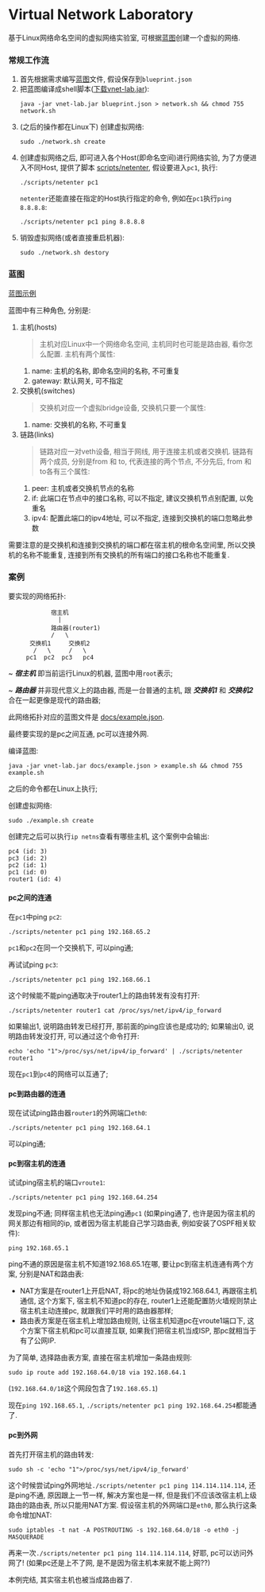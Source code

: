 # Virtual Network Laboratory

基于Linux网络命名空间的虚拟网络实验室, 
可根据[蓝图](#蓝图)创建一个虚拟的网络.

### 常规工作流
1. 首先根据需求编写[蓝图](#蓝图)文件, 假设保存到`blueprint.json`
2. 把蓝图编译成shell脚本([下载vnet-lab.jar](https://github.com/jjm2473/virtual-network-laboratory/releases)):
    ```shell script
    java -jar vnet-lab.jar blueprint.json > network.sh && chmod 755 network.sh
    ```
3. (之后的操作都在Linux下) 创建虚拟网络:
    ```shell script
    sudo ./network.sh create
    ```
4. 创建虚拟网络之后, 即可进入各个Host(即命名空间)进行网络实验, 
    为了方便进入不同Host, 提供了脚本 [scripts/netenter](scripts/netenter),
    假设要进入`pc1`, 执行:
    ```shell script
    ./scripts/netenter pc1
    ```
    `netenter`还能直接在指定的Host执行指定的命令, 例如在`pc1`执行`ping 8.8.8.8`:
    ```shell script
    ./scripts/netenter pc1 ping 8.8.8.8
    ```
5. 销毁虚拟网络(或者直接重启机器):
    ```shell script
    sudo ./network.sh destory
    ```

### 蓝图
[蓝图示例](docs/example.json)

蓝图中有三种角色, 分别是:

1. 主机(hosts)
   > 主机对应Linux中一个网络命名空间, 主机同时也可能是路由器, 看你怎么配置.
     主机有两个属性: 
   1. name: 主机的名称, 即命名空间的名称, 不可重复
   2. gateway: 默认网关, 可不指定 
2. 交换机(switches)
   > 交换机对应一个虚拟bridge设备, 交换机只要一个属性:
   1. name: 交换机的名称, 不可重复
3. 链路(links)
   > 链路对应一对veth设备, 相当于网线, 用于连接主机或者交换机.
    链路有两个成员, 分别是from 和 to, 代表连接的两个节点, 不分先后,
    from 和 to各有三个属性:
   1. peer: 主机或者交换机节点的名称
   2. if: 此端口在节点中的接口名称, 可以不指定, 建议交换机节点别配置, 以免重名
   3. ipv4: 配置此端口的ipv4地址, 可以不指定, 连接到交换机的端口忽略此参数

需要注意的是交换机和连接到交换机的端口都在宿主机的根命名空间里, 所以交换机的名称不能重复, 
连接到所有交换机的所有端口的接口名称也不能重复.

### 案例
要实现的网络拓扑:
```text
            宿主机
              |
            路由器(router1)
            /   \
      交换机1     交换机2
       /   \     /   \
     pc1  pc2  pc3   pc4
```
~ ___宿主机___ 即当前运行Linux的机器, 蓝图中用`root`表示;

~ ___路由器___ 并非现代意义上的路由器, 而是一台普通的主机, 跟 ___交换机1___ 和 ___交换机2___ 合在一起更像是现代的路由器; 

此网络拓扑对应的蓝图文件是 [docs/example.json](docs/example.json).

最终要实现的是pc之间互通, pc可以连接外网.

编译蓝图:
```shell script
java -jar vnet-lab.jar docs/example.json > example.sh && chmod 755 example.sh
```
之后的命令都在Linux上执行;

创建虚拟网络:
```shell script
sudo ./example.sh create
```
创建完之后可以执行`ip netns`查看有哪些主机, 这个案例中会输出:
```text
pc4 (id: 3)
pc3 (id: 2)
pc2 (id: 1)
pc1 (id: 0)
router1 (id: 4)
```

#### pc之间的连通
在`pc1`中ping `pc2`:
```shell script
./scripts/netenter pc1 ping 192.168.65.2
```
`pc1`和`pc2`在同一个交换机下, 可以ping通;

再试试ping `pc3`:
```shell script
./scripts/netenter pc1 ping 192.168.66.1
```
这个时候能不能ping通取决于router1上的路由转发有没有打开:
```shell script
./scripts/netenter router1 cat /proc/sys/net/ipv4/ip_forward
```
如果输出1, 说明路由转发已经打开, 那前面的ping应该也是成功的;
如果输出0, 说明路由转发没打开, 可以通过这个命令打开:
```shell script
echo 'echo "1">/proc/sys/net/ipv4/ip_forward' | ./scripts/netenter router1
```
现在`pc1`到`pc4`的网络可以互通了;

#### pc到路由器的连通
现在试试ping路由器`router1`的外网端口`eth0`:
```shell script
./scripts/netenter pc1 ping 192.168.64.1
```
可以ping通;

#### pc到宿主机的连通
试试ping宿主机的端口`vroute1`:
```shell script
./scripts/netenter pc1 ping 192.168.64.254
```
发现ping不通;
同样宿主机也无法ping通`pc1`
(如果ping通了, 也许是因为宿主机的网关那边有相同的ip, 或者因为宿主机能自己学习路由表, 例如安装了OSPF相关软件):
```shell script
ping 192.168.65.1
```
ping不通的原因是宿主机不知道192.168.65.1在哪, 
要让pc到宿主机连通有两个方案, 分别是NAT和路由表:
- NAT方案是在router1上开启NAT, 将pc的地址伪装成192.168.64.1, 再跟宿主机通信,
这个方案下, 宿主机不知道pc的存在, router1上还能配置防火墙规则禁止宿主机主动连接pc, 
就跟我们平时用的路由器那样;
- 路由表方案是在宿主机上增加路由规则, 让宿主机知道pc在vroute1端口下, 
这个方案下宿主机和pc可以直接互联, 如果我们把宿主机当成ISP, 那pc就相当于有了公网IP.

为了简单, 选择路由表方案, 直接在宿主机增加一条路由规则:
```shell script
sudo ip route add 192.168.64.0/18 via 192.168.64.1
```
(`192.168.64.0/18`这个网段包含了`192.168.65.1`)

现在`ping 192.168.65.1`, `./scripts/netenter pc1 ping 192.168.64.254`都能通了.

#### pc到外网
首先打开宿主机的路由转发:
```shell script
sudo sh -c 'echo "1">/proc/sys/net/ipv4/ip_forward'
```
这个时候尝试ping外网地址`./scripts/netenter pc1 ping 114.114.114.114`, 还是ping不通, 
原因跟上一节一样, 解决方案也是一样, 但是我们不应该改宿主机上级路由的路由表, 所以只能用NAT方案.
假设宿主机的外网端口是`eth0`, 那么执行这条命令增加NAT:
```shell script
sudo iptables -t nat -A POSTROUTING -s 192.168.64.0/18 -o eth0 -j MASQUERADE
```
再来一次`./scripts/netenter pc1 ping 114.114.114.114`,
好耶, pc可以访问外网了! (如果pc还是上不了网, 是不是因为宿主机本来就不能上网??)

本例完结, 其实宿主机也被当成路由器了.